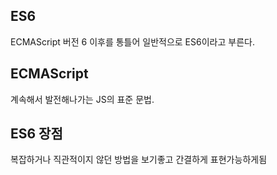 ## ES6
ECMAScript 버전 6 이후를 통틀어 일반적으로 ES6이라고 부른다.

## ECMAScript
계속해서 발전해나가는 JS의 표준 문법.

## ES6 장점
복잡하거나 직관적이지 않던 방법을 보기좋고 간결하게 표현가능하게됨
